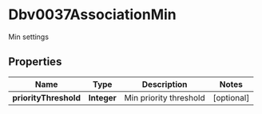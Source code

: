 

# Dbv0037AssociationMin

Min settings

## Properties

| Name | Type | Description | Notes |
|------------ | ------------- | ------------- | -------------|
|**priorityThreshold** | **Integer** | Min priority threshold |  [optional] |



